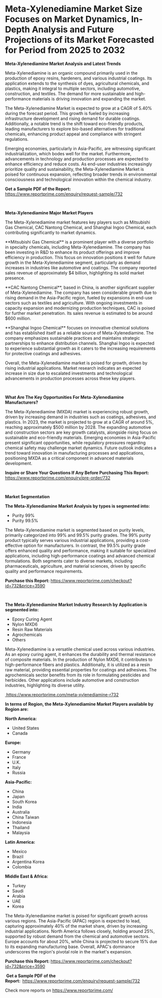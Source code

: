 <p><h1>Meta-Xylenediamine Market Size Focuses on Market Dynamics, In-Depth Analysis and Future Projections of its Market Forecasted for Period from 2025 to 2032</h1></p><p><strong>Meta-Xylenediamine Market Analysis and Latest Trends</strong></p>
<p><p>Meta-Xylenediamine is an organic compound primarily used in the production of epoxy resins, hardeners, and various industrial coatings. Its application extends to the synthesis of dyes, agricultural chemicals, and plastics, making it integral to multiple sectors, including automotive, construction, and textiles. The demand for more sustainable and high-performance materials is driving innovation and expanding the market.</p><p>The Meta-Xylenediamine Market is expected to grow at a CAGR of 5.40% during the forecast period. This growth is fueled by increasing infrastructure development and rising demand for durable coatings. Additionally, a notable trend is the shift toward eco-friendly products, leading manufacturers to explore bio-based alternatives for traditional chemicals, enhancing product appeal and compliance with stringent regulations.</p><p>Emerging economies, particularly in Asia-Pacific, are witnessing significant industrialization, which bodes well for the market. Furthermore, advancements in technology and production processes are expected to enhance efficiency and reduce costs. As end-user industries increasingly prioritize quality and sustainability, the Meta-Xylenediamine Market is poised for continuous expansion, reflecting broader trends in environmental consciousness and technological innovation within the chemical industry.</p></p>
<p><strong>Get a Sample PDF of the Report:&nbsp;</strong> <a href="https://www.reportprime.com/enquiry/request-sample/732?utm_campaign=3539&utm_medium=2&utm_source=Github&utm_content=ia&utm_term=18032025&utm_id=meta-xylenediamine">https://www.reportprime.com/enquiry/request-sample/732</a></p>
<p>&nbsp;</p>
<p><strong>Meta-Xylenediamine Major Market Players</strong></p>
<p><p>The Meta-Xylenediamine market features key players such as Mitsubishi Gas Chemical, CAC Nantong Chemical, and Shanghai Ingoo Chemical, each contributing significantly to market dynamics.</p><p>**Mitsubishi Gas Chemical** is a prominent player with a diverse portfolio in specialty chemicals, including Meta-Xylenediamine. The company has been investing in R&D to enhance its product offerings and improve efficiency in production. This focus on innovation positions it well for future growth in the Meta-Xylenediamine segment, particularly as demand increases in industries like automotive and coatings. The company reported sales revenue of approximately $4 billion, highlighting its solid market presence.</p><p>**CAC Nantong Chemical**, based in China, is another significant supplier of Meta-Xylenediamine. The company has seen considerable growth due to rising demand in the Asia-Pacific region, fueled by expansions in end-use sectors such as textiles and agriculture. With ongoing investments in capacity expansion and modernizing production techniques, CAC is poised for further market penetration. Its sales revenue is estimated to be around $600 million.</p><p>**Shanghai Ingoo Chemical** focuses on innovative chemical solutions and has established itself as a reliable source of Meta-Xylenediamine. The company emphasizes sustainable practices and maintains strategic partnerships to enhance distribution channels. Shanghai Ingoo is expected to experience substantial growth as it caters to the increasing requirements for protective coatings and adhesives.</p><p>Overall, the Meta-Xylenediamine market is poised for growth, driven by rising industrial applications. Market research indicates an expected increase in size due to escalated investments and technological advancements in production processes across these key players.</p></p>
<p>&nbsp;</p>
<p><strong>What Are The Key Opportunities For Meta-Xylenediamine Manufacturers?</strong></p>
<p><p>The Meta-Xylenediamine (MXDA) market is experiencing robust growth, driven by increasing demand in industries such as coatings, adhesives, and plastics. In 2023, the market is projected to grow at a CAGR of around 5%, reaching approximately $500 million by 2028. The expanding automotive and construction sectors are key growth catalysts, alongside rising focus on sustainable and eco-friendly materials. Emerging economies in Asia-Pacific present significant opportunities, while regulatory pressures regarding chemical safety may challenge market dynamics. Future outlook indicates a trend toward innovation in manufacturing processes and applications, positioning MXDA as a critical component in advanced materials development.</p></p>
<p><strong>Inquire or Share Your Questions If Any Before Purchasing This Report:</strong> <a href="https://www.reportprime.com/enquiry/pre-order/732?utm_campaign=3539&utm_medium=2&utm_source=Github&utm_content=ia&utm_term=18032025&utm_id=meta-xylenediamine">https://www.reportprime.com/enquiry/pre-order/732</a></p>
<p>&nbsp;</p>
<p><strong>Market Segmentation</strong></p>
<p><strong>The Meta-Xylenediamine Market Analysis by types is segmented into:</strong></p>
<p><ul><li>Purity 99%</li><li>Purity 99.5%</li></ul></p>
<p><p>The Meta-Xylenediamine market is segmented based on purity levels, primarily categorized into 99% and 99.5% purity grades. The 99% purity product typically serves various industrial applications, providing a cost-effective option for manufacturers. In contrast, the 99.5% purity grade offers enhanced quality and performance, making it suitable for specialized applications, including high-performance coatings and advanced chemical formulations. Both segments cater to diverse markets, including pharmaceuticals, agriculture, and material sciences, driven by specific quality and performance requirements.</p></p>
<p><strong>Purchase this Report:&nbsp;</strong><a href="https://www.reportprime.com/checkout?id=732&price=3590&utm_campaign=3539&utm_medium=2&utm_source=Github&utm_content=ia&utm_term=18032025&utm_id=meta-xylenediamine">https://www.reportprime.com/checkout?id=732&price=3590</a></p>
<p>&nbsp;</p>
<p><strong>The Meta-Xylenediamine Market Industry Research by Application is segmented into:</strong></p>
<p><ul><li>Epoxy Curing Agent</li><li>Nylon MXD6</li><li>Resin Raw Materials</li><li>Agrochemicals</li><li>Others</li></ul></p>
<p><p>Meta-Xylenediamine is a versatile chemical used across various industries. As an epoxy curing agent, it enhances the durability and thermal resistance of composite materials. In the production of Nylon MXD6, it contributes to high-performance fibers and plastics. Additionally, it is utilized as a resin raw material, providing essential properties for coatings and adhesives. The agrochemicals sector benefits from its role in formulating pesticides and herbicides. Other applications include automotive and construction industries, highlighting its diverse utility.</p></p>
<p><a href="https://www.reportprime.com/meta-xylenediamine-r732?utm_campaign=3539&utm_medium=2&utm_source=Github&utm_content=ia&utm_term=18032025&utm_id=meta-xylenediamine">&nbsp;https://www.reportprime.com/meta-xylenediamine-r732</a></p>
<p><strong>In terms of Region, the Meta-Xylenediamine Market Players available by Region are:</strong></p>
<p>
    <p> <strong> North America: </strong>
        <ul>
            <li>United States</li>
            <li>Canada</li>
        </ul>
        </p> 
    <p> <strong> Europe: </strong>
        <ul>
            <li>Germany</li>
            <li>France</li>
            <li>U.K.</li>
            <li>Italy</li>
            <li>Russia</li>
        </ul>
        </p> 
    <p> <strong> Asia-Pacific: </strong>
        <ul>
            <li>China</li>
            <li>Japan</li>
            <li>South Korea</li>
            <li>India</li>
            <li>Australia</li>
            <li>China Taiwan</li>
            <li>Indonesia</li>
            <li>Thailand</li>
            <li>Malaysia</li>
        </ul>
        </p> 
    <p> <strong> Latin America: </strong>
        <ul>
            <li>Mexico</li>
            <li>Brazil</li>
            <li>Argentina Korea</li>
            <li>Colombia</li>
        </ul>
        </p> 
    <p> <strong> Middle East & Africa: </strong>
        <ul>
            <li>Turkey</li>
            <li>Saudi</li>
            <li>Arabia</li>
            <li>UAE</li>
            <li>Korea</li>
        </ul>
    </p>
    </p>
<p><p>The Meta-Xylenediamine market is poised for significant growth across various regions. The Asia-Pacific (APAC) region is expected to lead, capturing approximately 40% of the market share, driven by increasing industrial applications. North America follows closely, holding around 25%, supported by robust demand from the chemical and automotive sectors. Europe accounts for about 20%, while China is projected to secure 15% due to its expanding manufacturing base. Overall, APAC's dominance underscores the region's pivotal role in the market's expansion.</p></p>
<p><strong>Purchase this Report: </strong><a href="https://www.reportprime.com/checkout?id=732&price=3590&utm_campaign=3539&utm_medium=2&utm_source=Github&utm_content=ia&utm_term=18032025&utm_id=meta-xylenediamine">https://www.reportprime.com/checkout?id=732&price=3590</a></p>
<p>&nbsp;<strong>Get a Sample PDF of the Report:&nbsp;&nbsp;</strong><a href="https://www.reportprime.com/enquiry/request-sample/732?utm_campaign=3539&utm_medium=2&utm_source=Github&utm_content=ia&utm_term=18032025&utm_id=meta-xylenediamine">https://www.reportprime.com/enquiry/request-sample/732</a></p>
<p><strong></strong></p>
<p>Check more reports on <a href="https://www.reportprime.com/?utm_campaign=3539&utm_medium=2&utm_source=Github&utm_content=ia&utm_term=18032025&utm_id=meta-xylenediamine">https://www.reportprime.com/</a></p>